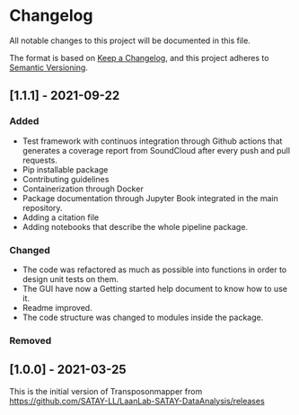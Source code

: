 # Changelog
All notable changes to this project will be documented in this file.

The format is based on [Keep a Changelog](https://keepachangelog.com/en/1.0.0/),
and this project adheres to [Semantic Versioning](https://semver.org/spec/v2.0.0.html).


## [1.1.1] - 2021-09-22
### Added
- Test framework with continuos integration through Github actions that generates a coverage report from SoundCloud after every push and pull requests. 
- Pip installable package 
- Contributing guidelines 
- Containerization through Docker 
- Package documentation through Jupyter Book integrated in the main repository.
- Adding a citation file  
- Adding notebooks that describe the whole pipeline package.

### Changed
- The code was refactored as much as possible into functions in order to design unit tests on them. 
- The GUI have now a Getting started help document to know how to use it. 
- Readme improved. 
- The code structure was changed to modules inside the package. 

### Removed


## [1.0.0] - 2021-03-25

This is the initial version of Transposonmapper from https://github.com/SATAY-LL/LaanLab-SATAY-DataAnalysis/releases